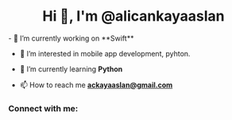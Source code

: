 <h1 align="center">Hi 👋, I'm @alicankayaaslan</h1>
- 🔭 I’m currently working on **Swift**

- 👀 I’m interested in mobile app development, pyhton.

- 🌱 I’m currently learning **Python**

- 📫 How to reach me **ackayaaslan@gmail.com**

<h3 align="left">Connect with me:</h3>
<p align="left">
</p>
